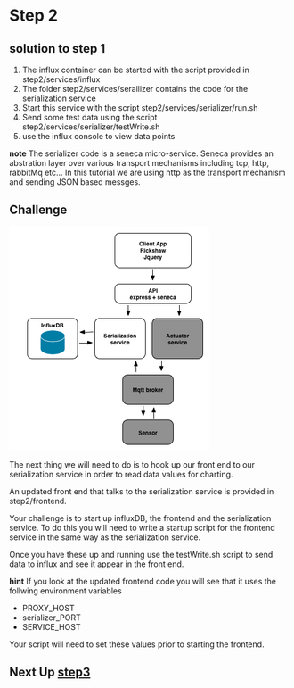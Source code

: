 # Step 2

## solution to step 1

1. The influx container can be started with the script provided in step2/services/influx
2. The folder step2/services/serailizer contains the code for the serialization service
2. Start this service with the script step2/services/serializer/run.sh
3. Send some test data using the script step2/services/serializer/testWrite.sh
4. use the influx console to view data points

__note__ The serializer code is a seneca micro-service. Seneca provides an abstration layer over various transport mechanisms including tcp, http, rabbitMq etc... In this tutorial we are using http as the transport mechanism and sending JSON based messges.

## Challenge
![image](../docs/step2.png)

The next thing we will need to do is to hook up our front end to our serialization service in order to read data values for charting.

An updated front end that talks to the serialization service is provided in step2/frontend. 

Your challenge is to start up influxDB, the frontend and the serialization service. To do this you will need to write a startup script for the frontend service in the same way as the serialization service.

Once you have these up and running use the testWrite.sh script to send data to influx and see it appear in the front end.

__hint__ If you look at the updated frontend code you will see that it uses the follwing environment variables

* PROXY_HOST
* serializer_PORT
* SERVICE_HOST

Your script will need to set these values prior to starting the frontend.

## Next Up [step3](./step3/README.md)
